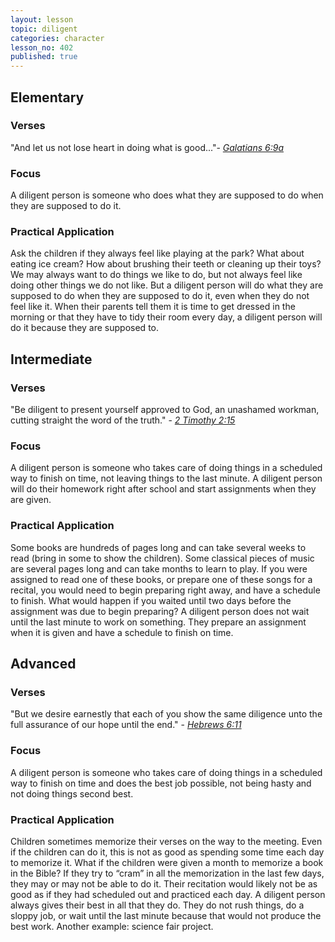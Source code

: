 ```yaml
---
layout: lesson
topic: diligent
categories: character
lesson_no: 402
published: true
---
```


## Elementary
### Verses
"And let us not lose heart in doing what is good..."- _[Galatians 6:9a](http://online.recoveryversion.org/bibleverses.asp?fvid=6053&lvid=6053)_ 

### Focus
A diligent person is someone who does what they are supposed to do when they are supposed to do it.

### Practical Application
Ask the children if they always feel like playing at the park? What about eating ice cream? How about brushing their teeth or cleaning up their toys? We may always want to do things we like to do, but not always feel like doing other things we do not like. But a diligent person will do what they are supposed to do when they are supposed to do it, even when they do not feel like it. When their parents tell them it is time to get dressed in the morning or that they have to tidy their room every day, a diligent person will do it because they are supposed to.

## Intermediate

### Verses
"Be diligent to present yourself approved to God, an unashamed workman, cutting
straight the word of the truth." - _[2 Timothy 2:15](http://online.recoveryversion.org/bibleverses.asp?fvid=6698&lvid=6698)_ 

### Focus
A diligent person is someone who takes care of doing things in a scheduled way to finish on time, not leaving things to the last minute. A diligent person will do their homework right after school and start assignments when they are given.

### Practical Application
Some books are hundreds of pages long and can take several weeks to read (bring in some to show the children). Some classical pieces of music are several pages long and can take months to learn to play. If you were assigned to read one of these books, or prepare one of these songs for a recital, you would need to begin preparing right away, and have a schedule to finish. What would happen if you waited until two days before the assignment was due to begin preparing? A diligent person does not wait until the last minute to work on something. They prepare an assignment when it is given and have a schedule to finish on time.

## Advanced

### Verses
"But we desire earnestly that each of you show the same diligence unto the
full assurance of our hope until the end." - _[Hebrews 6:11](http://online.recoveryversion.org/bibleverses.asp?fvid=6911&lvid=6911)_

### Focus
A diligent person is someone who takes care of doing things in a scheduled way to finish on time and does the best job possible, not being hasty and not doing things second best.

### Practical Application
Children sometimes memorize their verses on the way to the meeting. Even if the children can do it, this is not as good as spending some time each day to memorize it. What if the children were given a month to memorize a book in the Bible? If they try to “cram” in all the memorization in the last few days, they may or may not be able to do it. Their recitation would likely not be as good as if they had scheduled out and practiced each day. A diligent person always gives their best in all that they do. They do not rush things, do a sloppy job, or wait until the last minute because that would not produce the best work. Another example: science fair project.